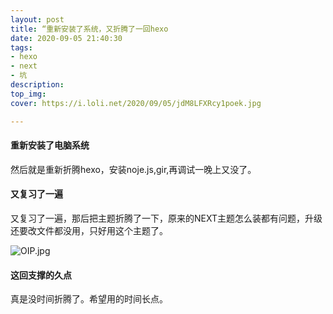 ```yaml
---
layout: post
title: “重新安装了系统，又折腾了一回hexo
date: 2020-09-05 21:40:30
tags:
- hexo
- next
- 坑
description:
top_img:
cover: https://i.loli.net/2020/09/05/jdM8LFXRcy1poek.jpg

---
```


#### 重新安装了电脑系统 ####

然后就是重新折腾hexo，安装noje.js,gir,再调试一晚上又没了。

#### 又复习了一遍 ####

又复习了一遍，那后把主题折腾了一下，原来的NEXT主题怎么装都有问题，升级还要改文件都没用，只好用这个主题了。

![OIP.jpg](https://i.loli.net/2020/09/05/oPt3uACVKDGLZwW.jpg)

#### 这回支撑的久点 ####

真是没时间折腾了。希望用的时间长点。


